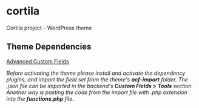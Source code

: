 # cortila
Cortila project - WordPress theme

## Theme Dependencies
[Advanced Custom Fields](https://www.advancedcustomfields.com/)

_Before activating the theme please install and activate the dependency plugins, and import the field set from the theme's __acf-import__ folder. The .json file can be imported in the backend's __Custom Fields > Tools__ section. Another way is pasting the code from the import file with .php extension into the __functions.php__ file._